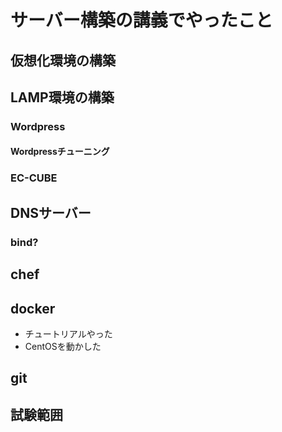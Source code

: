 サーバー構築の講義でやったこと
==================================

## 仮想化環境の構築

## LAMP環境の構築

### Wordpress

#### Wordpressチューニング

### EC-CUBE

## DNSサーバー

### bind?

## chef

## docker

* チュートリアルやった
* CentOSを動かした

## git

## 試験範囲

